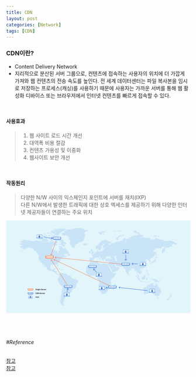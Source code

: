 ```yaml
---
title: CDN
layout: post
categories: [Network]
tags: [CDN]
---
```


### CDN이란?
- Content Delivery Network
- 지리적으로 분산된 서버 그룹으로, 컨텐츠에 접속하는 사용자의 위치에 더 가깝게 가져와 웹 컨텐츠의 전송 속도를 높인다. 전 세계 데이터센터는 파일 복사본을 임시로 저장하는 프로세스(캐싱)를 사용하기 때문에 사용자는 가까운 서버를 통해 웹 활성화 디바이스 또는 브라우저에서 인터넷 컨텐츠를 빠르게 접속할 수 있다.

<br/>

#### 사용효과
> 1) 웹 사이트 로드 시간 개선<br/>
> 2) 대역폭 비용 절감<br/>
> 3) 컨텐츠 가용성 및 이중화<br/>
> 4) 웹사이트 보안 개선<br/>

<br/>

#### 작동원리
> 다양한 N/W 사이의 익스체인지 포인트에 서버를 재치(IXP) <br/>
> 다른 N/W에서 발생한 트래픽에 대한 상호 엑세스를 제공하기 위해 다양한 인터넷 제공자들이 연결하는 주요 위치

![cdn_server](/assets/img/cdn_server.png)

<br/>
<br/>

###### #Reference
[참고](https://www.cloudflare.com/ko-kr/learning/cdn/what-is-a-cdn/)<br/>
[참고](https://www.akamai.com/ko/glossary/what-is-a-cloud-cdn)
